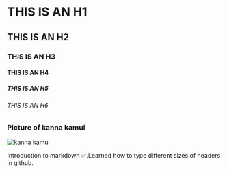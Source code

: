 # THIS IS AN H1
## THIS IS AN H2
### THIS IS AN H3
#### THIS IS AN  H4
##### THIS IS AN H5
###### THIS IS AN H6



### Picture of kanna kamui
![kanna kamui](https://github.com/alemx-cute/skills-communicate-using-markdown/assets/138287271/020afcd5-dab2-491f-9d20-a2e49b04c07b)







Introduction to markdown ✅.Learned how to type different sizes of headers in github.
